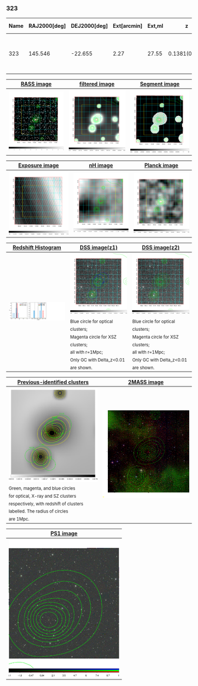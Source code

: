 <div STYLE="page-break-after: always;"></div>

### 323

|Name|RAJ2000[deg]|DEJ2000[deg] |Ext[arcmin]| Ext,ml | z | z_src| C|GC(XSZ,Delta_z<0.01)| GC(OPT,Delta_z<0.01)|GC| R_sig[arcmin] | R500[arcmin] | R500[Mpc]| CRsig[c/s] | CR500[c/s] |L500[1E44 erg/s]|F500[1E-12 erg/s/cm^2]| M500[1E14 Msun]|Tx[keV]|Cnt_sig|Beta|Rc[arcmin]|Comment|Alias|
|---|---|---|---|---|---|------|---|--------|---------|----------|---|---|---|---|---|---|---|---|---|---|---|---|---|---|
|323| 145.546| -22.655| 2.27| 27.55| 0.1381(0.000)| z_opt| S| -| A, W| A, Tar, W| 13.675| 6.604| 0.967| 0.163(0.031)| 0.151(0.029)| 1.416(0.167)| 2.787(0.328)| 2.94(0.17)| 4.35(0.16)| 73.3| 0.663(-0.107+0.170)| 3.243(-0.995+1.286)| An SZ cluster with no $z$ and offset = 0.34 Mpc| t075|

|[RASS image](../image/323/323_img.pdf)|[filtered image](../image/323/323_fil.pdf)|[Segment image](../image/323/323_seg.pdf)|
|-------------------|--------------------|-------------------|
| <img src="../image/323/323_img.png" width="300">  | <img src="../image/323/323_fil.png" width="300">   | <img src="../image/323/323_seg.png" width="300">  |

|[Exposure image](../image/323/323_mex.pdf)| [nH image](../image/323/323_nh.pdf)| [Planck image](../image/323/323_p.pdf)|
|-------------------|--------------------|-------------------|
|<img src="../image/323/323_mex.png" width="300">   | <img src="../image/323/323_nh.png" width="300">    | <img src="../image/323/323_p.png" width="300"> |

|[Redshift Histogram](../image/323/323_zg.pdf) | [DSS image(z1)](../image/323/323_dss_z1.pdf)      |  [DSS image(z2)](../image/323/323_dss_z2.pdf)    |
|-------------------|--------------------|-------------------|
|<img src="../image/323/323_zg.png" width="300"> |<img src="../image/323/323_dss_z1.png" width="300"> <sub><br>Blue circle for optical clusters; <br>Magenta circle for XSZ clusters; <br>all with r=1Mpc; <br>Only GC with Delta_z<0.01 are shown. </sub>| <img src="../image/323/323_dss_z2.png" width="300"><sub><br>Blue circle for optical clusters; <br>Magenta circle for XSZ clusters; <br>all with r=1Mpc; <br>Only GC with Delta_z<0.01 are shown. </sub> |

|[Previous-identified clusters](../image/323/323_gc.pdf) | [2MASS image](../image/323/323_2mass.pdf)      |
|-------------------|-------------------|
|<img src=../image/323/323_gc.png width="300"> <br><sub>Green, magenta, and blue circles <br>for optical, X-ray and SZ clusters <br>respectively, with redshift of clusters <br>labelled. The radius of circles <br>are 1Mpc.</sub>|<img src="../image/323/323_2mass.png" width="300">  |

|[PS1 image](../image/323/323_ps1.pdf)            |
|-------------------|
| <img src="../image/323/323_ps1.png" width="300">  |
